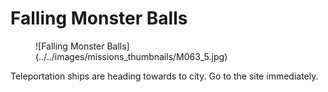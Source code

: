 # Falling Monster Balls

<figure markdown>
  ![Falling Monster Balls](../../images/missions_thumbnails/M063_5.jpg)
</figure>

Teleportation ships are heading towards to city. Go to the site immediately.
